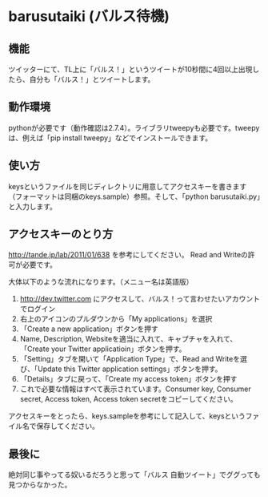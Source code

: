 # barusutaiki (バルス待機)

## 機能
ツイッターにて、TL上に「バルス！」というツイートが10秒間に4回以上出現したら、自分も「バルス！」とツイートします。

## 動作環境
pythonが必要です（動作確認は2.7.4）。ライブラリtweepyも必要です。tweepyは、例えば「pip install tweepy」などでインストールできます。

## 使い方
keysというファイルを同じディレクトリに用意してアクセスキーを書きます（フォーマットは同梱のkeys.sample）参照。そして、「python barusutaiki.py」と入力します。

## アクセスキーのとり方
http://tande.jp/lab/2011/01/638
を参考にしてください。
Read and Writeの許可が必要です。

大体以下のような流れになります。（メニュー名は英語版）

1. http://dev.twitter.com にアクセスして、バルス！って言わせたいアカウントでログイン
2. 右上のアイコンのプルダウンから「My applications」を選択
3. 「Create a new application」ボタンを押す
4. Name, Description, Websiteを適当に入れて、キャプチャを入れて、「Create your Twitter applicatioin」ボタンを押す。
5. 「Setting」タブを開いて「Application Type」で、Read and Writeを選び、「Update this Twitter application settings」ボタンを押す。
6. 「Details」タブに戻って、「Create my access token」ボタンを押す
7. これで必要な情報はすべて表示されています。Consumer key, Consumer secret, Access token, Access token secretをコピーしてください。

アクセスキーをとったら、keys.sampleを参考にして記入して、keysというファイル名で保存してください。

## 最後に
絶対同じ事やってる奴いるだろうと思って「バルス 自動ツイート」でググっても見つからなかった。
